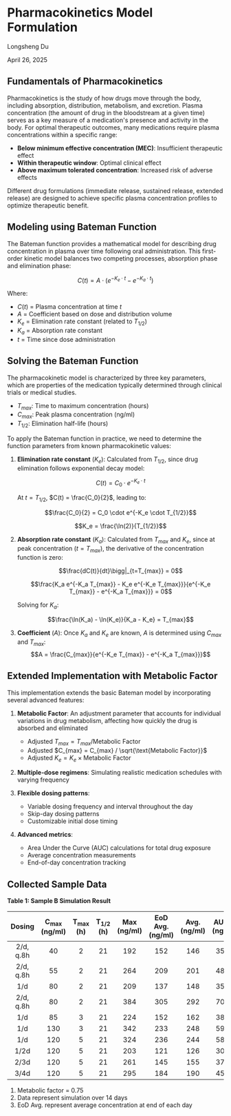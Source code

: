 # **Pharmacokinetics Model Formulation**

Longsheng Du

April 26, 2025

## Fundamentals of Pharmacokinetics

Pharmacokinetics is the study of how drugs move through the body, including absorption, distribution, metabolism, and excretion. Plasma concentration (the amount of drug in the bloodstream at a given time) serves as a key measure of a medication's presence and activity in the body. For optimal therapeutic outcomes, many medications require plasma concentrations within a specific range:

* **Below minimum effective concentration (MEC)**: Insufficient therapeutic effect
* **Within therapeutic window**: Optimal clinical effect
* **Above maximum tolerated concentration**: Increased risk of adverse effects

Different drug formulations (immediate release, sustained release, extended release) are designed to achieve specific plasma concentration profiles to optimize therapeutic benefit.

## Modeling using Bateman Function

The Bateman function provides a mathematical model for describing drug concentration in plasma over time following oral administration. This first-order kinetic model balances two competing processes, absorption phase and elimination phase:

$$C(t) = A \cdot (e^{-K_e \cdot t} - e^{-K_a \cdot t})$$

Where:
* $C(t)$ = Plasma concentration at time $t$
* $A$ = Coefficient based on dose and distribution volume
* $K_e$ = Elimination rate constant (related to $T_{1/2}$)
* $K_a$ = Absorption rate constant
* $t$ = Time since dose administration

## Solving the Bateman Function

The pharmacokinetic model is characterized by three key parameters, which are properties of the medication typically determined through clinical trials or medical studies. 

* $T_{max}$: Time to maximum concentration (hours)
* $C_{max}$: Peak plasma concentration (ng/ml)
* $T_{1/2}$: Elimination half-life (hours)

To apply the Bateman function in practice, we need to determine the function parameters from known pharmacokinetic values:

1. **Elimination rate constant** ($K_e$): Calculated from ${T_{1/2}}$, since drug elimination follows exponential decay model:

   $$C(t) = C_0 \cdot e^{-K_e \cdot t}$$

   At $t = T_{1/2}$, $C(t) = \frac{C_0}{2}$, leading to:

   $$\frac{C_0}{2} = C_0 \cdot e^{-K_e \cdot T_{1/2}}$$

   $$K_e = \frac{\ln(2)}{T_{1/2}}$$

2. **Absorption rate constant** ($K_a$): Calculated from $T_{max}$ and $K_e$, since at peak concentration ($t = T_{max}$), the derivative of the concentration function is zero:

   $$\frac{dC(t)}{dt}\bigg|_{t=T_{max}} = 0$$

   $$\frac{K_a e^{-K_a T_{max}} - K_e e^{-K_e T_{max}}}{e^{-K_e T_{max}} - e^{-K_a T_{max}}} = 0$$

   Solving for $K_a$:

   $$\frac{\ln(K_a) - \ln(K_e)}{K_a - K_e} = T_{max}$$

3. **Coefficient** ($A$): Once $K_a$ and $K_e$ are known, $A$ is determined using $C_{max}$ and $T_{max}$:
   $$A = \frac{C_{max}}{e^{-K_e T_{max}} - e^{-K_a T_{max}}}$$

## Extended Implementation with Metabolic Factor

This implementation extends the basic Bateman model by incorporating several advanced features:

1. **Metabolic Factor**: An adjustment parameter that accounts for individual variations in drug metabolism, affecting how quickly the drug is absorbed and eliminated
   - Adjusted $T_{max} = T_{max} / \text{Metabolic Factor}$
   - Adjusted $C_{max} = C_{max} / \sqrt{\text{Metabolic Factor}}$
   - Adjusted $K_e = K_e \times \text{Metabolic Factor}$

2. **Multiple-dose regimens**: Simulating realistic medication schedules with varying frequency

3. **Flexible dosing patterns**:
   - Variable dosing frequency and interval throughout the day
   - Skip-day dosing patterns
   - Customizable initial dose timing

4. **Advanced metrics**:
   - Area Under the Curve (AUC) calculations for total drug exposure
   - Average concentration measurements
   - End-of-day concentration tracking

## Collected Sample Data

**Table 1: Sample B Simulation Result**

|   Dosing   | $\mathbf{C_{max}}$ (ng/ml) | $\mathbf{T_{max}}$ (h) | $\mathbf{T_{1/2}}$ (h) | Max (ng/ml) | EoD Avg. (ng/ml) | Avg. (ng/ml)  | AUC/d (ng/ml) |
|:----------:|:--------------------------:|:----------------------:|:----------------------:|:-----------:|:----------------:|:-------------:|:-------------:|
|  2/d, q.8h |            40              |            2           |            21          |    192      |        152       |      146      |     3504      |
|  2/d, q.8h |            55              |            2           |            21          |    264      |        209       |      201      |     4818      |
|     1/d    |            80              |            2           |            21          |    209      |        137       |      148      |     3552      |
|  2/d, q.8h |            80              |            2           |            21          |    384      |        305       |      292      |     7008      |
|     1/d    |            85              |            3           |            21          |    224      |        152       |      162      |     3895      |
|     1/d    |            130             |            3           |            21          |    342      |        233       |      248      |     5957      |
|     1/d    |            120             |            5           |            21          |    324      |        236       |      244      |     5854      |
|    1/2d    |            120             |            5           |            21          |    203      |        121       |      126      |     3035      |
|    2/3d    |            120             |            5           |            21          |    261      |        145       |      155      |     3725      |
|    3/4d    |            120             |            5           |            21          |    295      |        184       |      190      |     4551      
1. Metabolic factor = 0.75
2. Data represent simulation over 14 days
3. EoD Avg. represent average concentration at end of each day
